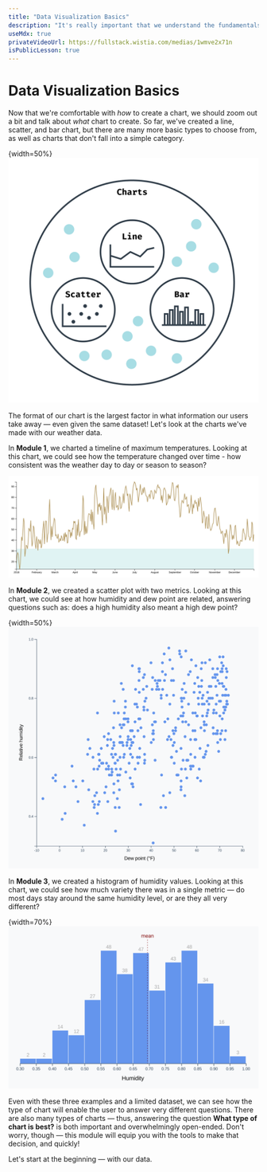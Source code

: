 ```yaml
---
title: "Data Visualization Basics"
description: "It's really important that we understand the fundamentals of data visualization design, and what kind of chart to create."
useMdx: true
privateVideoUrl: https://fullstack.wistia.com/medias/1wmve2x71n
isPublicLesson: true
---
```


# Data Visualization Basics

Now that we're comfortable with _how_ to create a chart, we should zoom out a bit and talk about _what_ chart to create. So far, we've created a line, scatter, and bar chart, but there are many more basic types to choose from, as well as charts that don't fall into a simple category.

{width=50%}
![Zoooming out](./public/images/7-data-visualization-design/book-scopes-zoomed.png)

The format of our chart is the largest factor in what information our users take away — even given the same dataset! Let's look at the charts we've made with our weather data.

In **Module 1**, we charted a timeline of maximum temperatures. Looking at this chart, we could see how the temperature changed over time - how consistent was the weather day to day or season to season?

![Finished line graph](./public/images/1-making-your-first-chart/line-finished.png)

In **Module 2**, we created a scatter plot with two metrics. Looking at this chart, we could see at how humidity and dew point are related, answering questions such as: does a high humidity also meant a high dew point?

{width=50%}
![Our Finished Scatterplot](./public/images/2-making-a-scatterplot/scatterplot-finished.png)

In **Module 3**, we created a histogram of humidity values. Looking at this chart, we could see how much variety there was in a single metric — do most days stay around the same humidity level, or are they all very different?

{width=70%}
![Finished humidity histogram](./public/images/3-making-a-bar-chart/histogram-humidity-finished.png)

Even with these three examples and a limited dataset, we can see how the type of chart will enable the user to answer very different questions. There are also many types of charts — thus, answering the question **What type of chart is best?** is both important and overwhelmingly open-ended. Don't worry, though — this module will equip you with the tools to make that decision, and quickly!

Let's start at the beginning — with our data.
